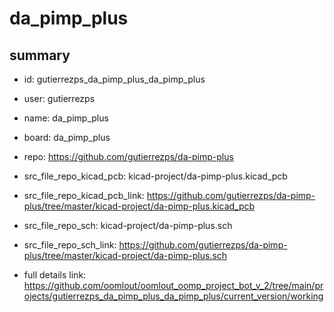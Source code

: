 # da_pimp_plus
 
## summary 
* id: gutierrezps_da_pimp_plus_da_pimp_plus
* user: gutierrezps
* name: da_pimp_plus
* board: da_pimp_plus
* repo: https://github.com/gutierrezps/da-pimp-plus
* src_file_repo_kicad_pcb: kicad-project/da-pimp-plus.kicad_pcb
* src_file_repo_kicad_pcb_link: https://github.com/gutierrezps/da-pimp-plus/tree/master/kicad-project/da-pimp-plus.kicad_pcb


* src_file_repo_sch: kicad-project/da-pimp-plus.sch
* src_file_repo_sch_link: https://github.com/gutierrezps/da-pimp-plus/tree/master/kicad-project/da-pimp-plus.sch
* full details link: https://github.com/oomlout/oomlout_oomp_project_bot_v_2/tree/main/projects/gutierrezps_da_pimp_plus_da_pimp_plus/current_version/working  







